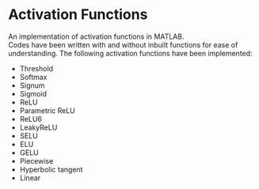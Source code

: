 # Activation Functions

An implementation of activation functions in MATLAB. <br/>
Codes have been written with and without inbuilt functions for ease of understanding.
The following activation functions have been implemented:
- Threshold
- Softmax
- Signum
- Sigmoid
- ReLU
- Parametric ReLU
- ReLU6
- LeakyReLU
- SELU
- ELU
- GELU
- Piecewise
- Hyperbolic tangent
- Linear
